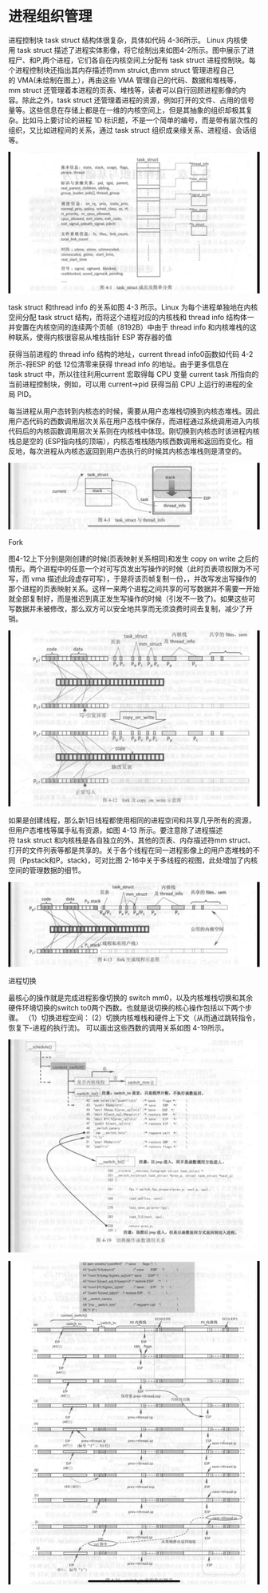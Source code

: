 # 进程组织管理
进程控制块 task struct 结构体很复杂，具体如代码 4-36所示。
Linux 内核使用 task struct 描述了进程实体影像，将它绘制出来如图4-2所示。图中展示了进程尸、和P,两个进程，它们各自在内核空间上分配有 task struct 进程控制块。每个进程控制块还指出其内存描述符mm struict,由mm struct 管理进程自己的 VMA(未绘制在图上），再由这些 VMA 管理自己的代码、数据和堆栈等，mm struct 还管理着本进程的页表、堆栈等，读者可以自行回顾进程影像的内容。除此之外，task struct 还管理着进程的资源，例如打开的文件、占用的信号量等。这些信息在存储上都是在一维的内核空间上，但是其抽象的组织却极其复杂。比如马上要讨论的进程 1D 标识题，不是一个简单的编号，而是带有层次性的组织，又比如进程间的关系，通过 task struct 组织成亲缘关系、进程组、会话组等。

![image](images/bb15a1de-e4a5-4525-bfed-9e14c2971a8d.jpg)

task struct 和thread info 的关系如图 4-3 所示。Linux 为每个进程单独地在内核空间分配 task struct 结构，而将这个进程对应的内核栈和 thread info 结构体一并安置在内核空间的连续两个页帧（8192B）中由于 thread info 和内核堆栈的这种联系，使得内核很容易从堆栈指针 ESP 寄存器的值

获得当前进程的 thread info 结构的地址，current thread info0函数如代码 4-2所示-将ESP 的低 12位清零来获得 thread info 的地址。由于更多信息在task struct 中，所以往往利用current 宏取得每 CPU 变量 current task 所指向的当前进程控制块，例如，可以用 current->pid 获得当前 CPU 上运行的进程的全局 PID。

每当进程从用户态转到内核态的时候，需要从用户态堆栈切换到内核态堆栈。因此用户态代码的西数调用层次关系在用户态栈中保存，而进程通过系统调用进入内核代码后的内核函数调用层次关系则在内核栈中体现。刚切换到内核态时该进程内核栈总是空的 (ESP指向栈的顶端），内核态堆栈随内核西数调用和返回而变化。相反地，每次进程从内核态返回到用户态执行的时候其内核态堆栈则是清空的。  

![image](images/34f4dd2b-fa9e-4d13-bc93-18ed9ec4fca2.jpg)

Fork

图4-12上下分别是刚创建的时候(页表映射关系相同)和发生 copy on write 之后的情形。两个进程中的任意一个对可写页发出写操作的时候（此时页表项权限为不可写，而 vma 描述此段虚存可写），于是将该页帧复制一份，，并改写发出写操作的那个进程的页表映射关系。这样一来两个进程之间共享的可写数据并不需要一开始就全部复制好，而是推迟到真正发生写操作的时候（引发不一致了)。如果这些可写数据并未被修改，那么双方可以安全地共享而无须浪费时间去复制，减少了开销。

![image](images/47c9aa02-9419-4124-80ce-a84caf81cd13.jpg)

如果是创建线程，那么新1日线程都使用相同的进程空间和共享几乎所有的资源，但用户态堆栈等属手私有资源，如图 4-13 所示。要注意除了进程描述符 task struct 和内核栈是各自独立的外，其他的页表、内存描述符mm struct、打开的文件列表等都是共享的。关于各个线程在同一进程影像上的用户态堆栈的不同（Ppstack和P。stack)，可对比图 2-16中关于多线程的视图，此处增加了内核空间的管理数据的细节。

![image](images/177f8ae7-558c-4fe2-a8c8-537f52d4dca6.jpg)

进程切换

最核心的操作就是完成进程影像切换的 switch mm0，以及内核堆栈切换和其余硬件环境切换的switch to0两个西数。也就是说切换的核心操作包括以下两个步骤。
（1）切换进程空间：
(2）切换内核堆栈和硬件上下文（从而通过跳转指令，恢复下-进程的执行流)。
可以画出这些西数的调用关系如图 4-19所示。

![image](images/6598449c-78b4-4837-995f-8ac768eeda2f.jpg)



![image](images/0a39b368-5db4-4c2e-a426-e520523f55b0.jpg)